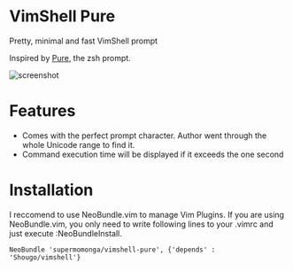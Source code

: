 # VimShell Pure

Pretty, minimal and fast VimShell prompt

Inspired by [Pure](https://github.com/sindresorhus/pure), the zsh prompt.

![screenshot](https://raw.github.com/supermomonga/vimshell-pure.vim/master/screenshot.png)


# Features

* Comes with the perfect prompt character. Author went through the whole Unicode range to find it.
* Command execution time will be displayed if it exceeds the one second


# Installation

I reccomend to use NeoBundle.vim to manage Vim Plugins.
If you are using NeoBundle.vim, you only need to write following lines to your .vimrc and just execute :NeoBundleInstall.

    NeoBundle 'supermomonga/vimshell-pure', {'depends' : 'Shougo/vimshell'}



